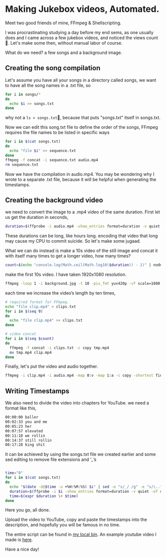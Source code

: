 <!--- shellscripting, linux, automation -->

# Making Jukebox videos, Automated.

Meet two good friends of mine, FFmpeg & Shellscripting.

I was procrastinating studying a day before my end sems, as one usually does and I came across a few jukebox videos, and noticed the views count 🤯. Let's make some then, without manual labor of course.

What do we need? a few songs and a background image.

## Creating the song compilation

Let's assume you have all your songs in a directory called songs, we want to have all the song names in a .txt file, so

```sh
for i in songs/*
do
  echo $i >> songs.txt
done
```

why not a ``ls > songs.txt``🤔, because that puts "songs.txt" itself in songs.txt.

Now we can edit this song.txt file to define the order of the songs, FFmpeg requires the file names to be listed in specific ways

```sh
for i in $(cat songs.txt)
do
  echo "file $i" >> sequence.txt
done
ffmpeg -f concat -i sequence.txt audio.mp4
rm sequence.txt
```

Now we have the compilation in audio.mp4. You may be wondering why I wrote to a separate .txt file, because it will be helpful when generating the timestamps.

## Creating the background video

we need to convert the image to a .mp4 video of the same duration. First let us get the duration in seconds,

```sh
duration=$(ffprobe -i audio.mp4 -show_entries format=duration -v quiet -of csv="p=0")
```

These durations can be long, like hours long. encoding that video that long may cause my CPU to commit suicide. So let's make some jugaad.

What we can do instead is make a 10s video of the still image and concat it with itself many times to get a longer video, how many times?

```sh
count=$(echo "console.log(Math.ceil(Math.log10($duration)) - 1)" | node)
```

make the first 10s video. I have taken 1920x1080 resolution.

```sh
ffmpeg -loop 1 -i background.jpg -t 10 -pix_fmt yuv420p -vf scale=1080:1920 clip.mp4
```

each time we increase the video’s length by ten times,

```sh
# required format for FFmpeg.
echo "file clip.mp4" > clips.txt
for i in $(seq 9)
do
  echo "file clip.mp4" >> clips.txt
done

# video concat
for i in $(seq $count)
do
  ffmpeg -f concat -i clips.txt -c copy tmp.mp4
  mv tmp.mp4 clip.mp4
done
```

Finally, let's put the video and audio together.

```sh
ffmpeg -i clip.mp4 -i audio.mp4 -map 0:v -map 1:a -c copy -shortest final.mp4
```

## Writing Timestamps

We also need to divide the video into chapters for YouTube. we need a format like this,

```sh
00:00:00 baller
00:02:33 you and me
00:05:23 her
00:07:57 elevated
00:11:18 we rollin
00:14:37 still rollin
00:17:28 king shit
```

It can be achieved by using the songs.txt file we created earlier and some sed editing to remove file extensions and ‘_’s

```sh

time="0"
for i in $(cat songs.txt) 
do
  echo "$(date -d@$time -u +%H:%M:%S) $i" | sed -e "s/_/ /g" -e "s/\..*$//" >> timestamps.txt
  duration=$(ffprobe -i $i -show_entries format=duration -v quiet -of csv="p=0" | sed -e 's/\..*$//')
  time=$(expr $duration \+ $time)
done
```

Here you go, all done.

Upload the video to YouTube, copy and paste the timestamps into the description, and hopefully you will be famous in no time.

The entire script can be found in [my local bin](https://github.com/AyushmanTripathy/bin/blob/master/make-jukebox). An example youtube video I made is [here](https://youtu.be/LJz52o5rlW0).

Have a nice day!
